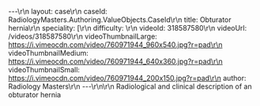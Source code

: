 ---\r\n
                layout: case\r\n
                caseId: RadiologyMasters.Authoring.ValueObjects.CaseId\r\n
                title: Obturator hernia\r\n
                speciality: [\r\n
                difficulty: \r\n
                videoId: 318587580\r\n
                videoUrl: /videos/318587580\r\n
                videoThumbnailLarge: https://i.vimeocdn.com/video/760971944_960x540.jpg?r=pad\r\n
                videoThumbnailMedium: https://i.vimeocdn.com/video/760971944_640x360.jpg?r=pad\r\n
                videoThumbnailSmall: https://i.vimeocdn.com/video/760971944_200x150.jpg?r=pad\r\n
                author: Radiology Masters\r\n
                ---\r\n\r\n
                Radiological and clinical description of an obturator hernia